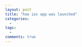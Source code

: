 ```yaml
---
layout: post
title: "how ios app was launched"
categories:
  - 
tags:
  - 
comments: true
---
```




<!-- more -->



